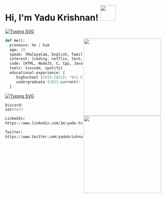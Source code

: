 <h1> Hi, I'm Yadu Krishnan! <img src="https://media.giphy.com/media/UaoxTrl8z1wre/giphy.gif" width="50" /></h1>

[![Typing SVG](https://readme-typing-svg.demolab.com/?lines=A+little+about+me:&duration=5000)](https://git.io/typing-svg)


<img src="https://media.giphy.com/media/H1jSPXCJmo8AZi3gdP/giphy.gif" align="right" width="250" />

```python
def me():
  pronouns: he | him
  age: 19
  speak: [Malayalam, English, Tamil, Hindi]
  interest: [coding, netflix, tech, linux, apple ecosystem]
  code: [HTML, NodeJS, C, Cpp, Java, Python, MySql]
  tools: [vscode, spotify]
  educational-experience: {
     highschool (2019-2021): "Sri Chaithanya Techno School, Bengaluru",
     undergraduate (2021-current): "Vellore Institute of Technology, Chennai",
  }
```

[![Typing SVG](https://readme-typing-svg.demolab.com/?lines=Get+in+touch+with+me+over:&duration=5000)](https://git.io/typing-svg)
<img src="https://media.giphy.com/media/O1OY9qvJQqzcwtwoor/giphy.gif" align="right" width="250" />

```python
Discord:
oat#3633
```
```python
LinkedIn:
https://www.linkedin.com/in/yadu-tv/
```
```python
Twitter:
https://www.twitter.com/yadukrishnantv/
```
